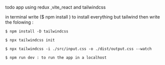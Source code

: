 todo app using redux ,vite_react and tailwindcss

in terminal write ($ npm install ) to install everything but tailwind
then write the folowing : 

```$ npm install -D tailwindcss```

```$ npx tailwindcss init```

```$ npx tailwindcss -i ./src/input.css -o ./dist/output.css --watch```

```$ npm run dev : to run the app in a localhost```
